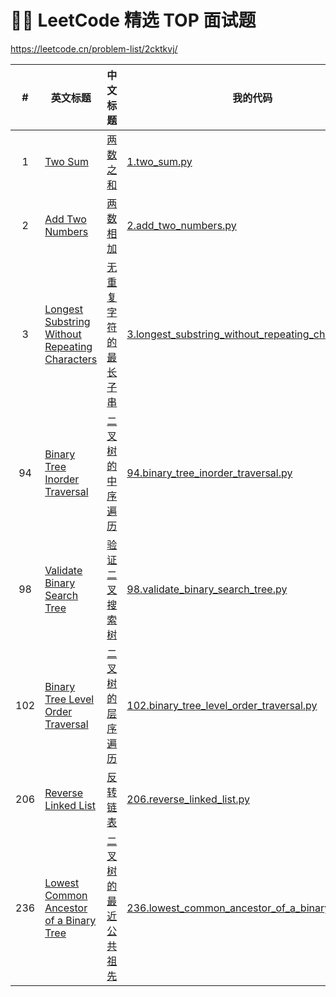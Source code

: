 # 👨‍💻 LeetCode 精选 TOP 面试题

https://leetcode.cn/problem-list/2cktkvj/

| # | 英文标题 | 中文标题 | 我的代码 | 题目内容 | 难度 | 通过率 |
|:-:|---------|--------|---------|---------|-----|-------|
|1|[Two Sum](https://leetcode.cn/problems/two-sum)|[两数之和](https://leetcode.cn/problems/two-sum)|[1.two_sum.py](1.two_sum.py)|[点击打开](1.two_sum.md)|EASY|52.83%|
|2|[Add Two Numbers](https://leetcode.cn/problems/add-two-numbers)|[两数相加](https://leetcode.cn/problems/add-two-numbers)|[2.add_two_numbers.py](2.add_two_numbers.py)|[点击打开](2.add_two_numbers.md)|MEDIUM|42.25%|
|3|[Longest Substring Without Repeating Characters](https://leetcode.cn/problems/longest-substring-without-repeating-characters)|[无重复字符的最长子串](https://leetcode.cn/problems/longest-substring-without-repeating-characters)|[3.longest_substring_without_repeating_characters.py](3.longest_substring_without_repeating_characters.py)|[点击打开](3.longest_substring_without_repeating_characters.md)|MEDIUM|39.06%|
|94|[Binary Tree Inorder Traversal](https://leetcode.cn/problems/binary-tree-inorder-traversal)|[二叉树的中序遍历](https://leetcode.cn/problems/binary-tree-inorder-traversal)|[94.binary_tree_inorder_traversal.py](94.binary_tree_inorder_traversal.py)|[点击打开](94.binary_tree_inorder_traversal.md)|EASY|76.13%|
|98|[Validate Binary Search Tree](https://leetcode.cn/problems/validate-binary-search-tree)|[验证二叉搜索树](https://leetcode.cn/problems/validate-binary-search-tree)|[98.validate_binary_search_tree.py](98.validate_binary_search_tree.py)|[点击打开](98.validate_binary_search_tree.md)|MEDIUM|36.67%|
|102|[Binary Tree Level Order Traversal](https://leetcode.cn/problems/binary-tree-level-order-traversal)|[二叉树的层序遍历](https://leetcode.cn/problems/binary-tree-level-order-traversal)|[102.binary_tree_level_order_traversal.py](102.binary_tree_level_order_traversal.py)|[点击打开](102.binary_tree_level_order_traversal.md)|MEDIUM|65.26%|
|206|[Reverse Linked List](https://leetcode.cn/problems/reverse-linked-list)|[反转链表](https://leetcode.cn/problems/reverse-linked-list)|[206.reverse_linked_list.py](206.reverse_linked_list.py)|[点击打开](206.reverse_linked_list.md)|EASY|73.36%|
|236|[Lowest Common Ancestor of a Binary Tree](https://leetcode.cn/problems/lowest-common-ancestor-of-a-binary-tree)|[二叉树的最近公共祖先](https://leetcode.cn/problems/lowest-common-ancestor-of-a-binary-tree)|[236.lowest_common_ancestor_of_a_binary_tree.py](236.lowest_common_ancestor_of_a_binary_tree.py)|[点击打开](236.lowest_common_ancestor_of_a_binary_tree.md)|MEDIUM|69.46%|
